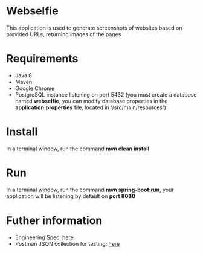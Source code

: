 # Webselfie
This application is used to generate screenshots of websites based on provided URLs, returning images of the pages

# Requirements
- Java 8
- Maven
- Google Chrome
- PostgreSQL instance listening on port 5432 (you must create a database named **webselfie**, you can modify database properties in the **application.properties** file, located in '/src/main/resources')


# Install
In a terminal window, run the command **mvn clean install** 

# Run
In a terminal window, run the command **mvn spring-boot:run**, your application will be listening by default on **port 8080**

# Futher information
- Engineering Spec: [here](https://drive.google.com/open?id=1nUgPUltdoGU_ex8l361sGMcOf6dUUH_35h_duNNoeYE)
- Postman JSON collection for testing: [here](https://drive.google.comspri/open?id=1sFpfpSKLeDveonUTxguF0uf6X46__VfQ)